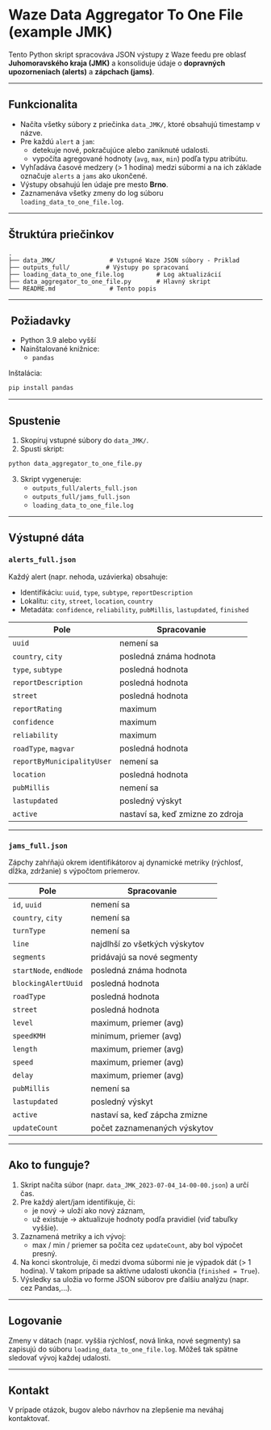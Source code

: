 # Waze Data Aggregator To One File  (example JMK)

Tento Python skript spracováva JSON výstupy z Waze feedu pre oblasť **Juhomoravského kraja (JMK)** a konsoliduje údaje o **dopravných upozorneniach (alerts)** a **zápchach (jams)**.

---

## Funkcionalita

- Načíta všetky súbory z priečinka `data_JMK/`, ktoré obsahujú timestamp v názve.
- Pre každú `alert` a `jam`:
  - detekuje nové, pokračujúce alebo zaniknuté udalosti.
  - vypočíta agregované hodnoty (`avg`, `max`, `min`) podľa typu atribútu.
- Vyhľadáva časové medzery (> 1 hodina) medzi súbormi a na ich základe označuje `alerts` a `jams` ako ukončené.
- Výstupy obsahujú len údaje pre mesto **Brno**.
- Zaznamenáva všetky zmeny do log súboru `loading_data_to_one_file.log`.

---

##  Štruktúra priečinkov

```
.
├── data_JMK/               # Vstupné Waze JSON súbory - Priklad
├── outputs_full/          # Výstupy po spracovaní
├── loading_data_to_one_file.log         # Log aktualizácií
├── data_aggregator_to_one_file.py       # Hlavný skript
└── README.md               # Tento popis
```

---

## ️ Požiadavky

- Python 3.9 alebo vyšší
- Nainštalované knižnice:
  - `pandas`

Inštalácia:

```bash
pip install pandas
```

---

## Spustenie

1. Skopíruj vstupné súbory do `data_JMK/`.
2. Spusti skript:

```bash
python data_aggregator_to_one_file.py
```

3. Skript vygeneruje:
   - `outputs_full/alerts_full.json`
   - `outputs_full/jams_full.json`
   - `loading_data_to_one_file.log`

---

## Výstupné dáta

### `alerts_full.json`

Každý alert (napr. nehoda, uzávierka) obsahuje:

- Identifikáciu: `uuid`, `type`, `subtype`, `reportDescription`
- Lokalitu: `city`, `street`, `location`, `country`
- Metadáta: `confidence`, `reliability`, `pubMillis`, `lastupdated`, `finished`

| Pole                       | Spracovanie                      |
|----------------------------|----------------------------------|
| `uuid`                     | nemení sa                        |
| `country`, `city`          | posledná známa hodnota           |
| `type`, `subtype`          | posledná hodnota                 |
| `reportDescription`        | posledná hodnota                 |
| `street`                   | posledná hodnota                 |
| `reportRating`             | maximum                          |
| `confidence`               | maximum                          |
| `reliability`              | maximum                          |
| `roadType`, `magvar`       | posledná hodnota                 |
| `reportByMunicipalityUser` | nemení sa                  |
| `location`                 | posledná hodnota                 |
| `pubMillis`                | nemení sa                        |
| `lastupdated`              | posledný výskyt                  |
| `active`                   | nastaví sa, keď zmizne zo zdroja |

---

###  `jams_full.json`

Zápchy zahŕňajú okrem identifikátorov aj dynamické metriky (rýchlosť, dĺžka, zdržanie) s výpočtom priemerov.

| Pole                   | Spracovanie                            |
|------------------------|----------------------------------------|
| `id`, `uuid`           | nemení sa                              |
| `country`, `city`      | nemení sa                              |
| `turnType`             | nemení sa                              |
| `line`                 | najdlhší zo všetkých výskytov          |
| `segments`             | pridávajú sa nové segmenty             |
| `startNode`, `endNode` | posledná známa hodnota                 |
| `blockingAlertUuid`    | posledná hodnota                       |
| `roadType`             | posledná hodnota                       |
| `street`               | posledná hodnota                       |
| `level`                | maximum, priemer (avg)                 |
| `speedKMH`             | minimum, priemer (avg)                 |
| `length`               | maximum, priemer (avg)                 |
| `speed`                | maximum, priemer (avg)                 |
| `delay`                | maximum, priemer (avg)                 |
| `pubMillis`            | nemení sa                              |
| `lastupdated`          | posledný výskyt                        |
| `active`               | nastaví sa, keď zápcha zmizne          |
| `updateCount`          | počet zaznamenaných výskytov           |

---

##  Ako to funguje?

1. Skript načíta súbor (napr. `data_JMK_2023-07-04_14-00-00.json`) a určí čas.
2. Pre každý alert/jam identifikuje, či:
   - je nový → uloží ako nový záznam,
   - už existuje → aktualizuje hodnoty podľa pravidiel (viď tabuľky vyššie).
3. Zaznamená metriky a ich vývoj:
   - max / min / priemer sa počíta cez `updateCount`, aby bol výpočet presný.
4. Na konci skontroluje, či medzi dvoma súbormi nie je výpadok dát (> 1 hodina). V takom prípade sa aktívne udalosti ukončia (`finished = True`).
5. Výsledky sa uložia vo forme JSON súborov pre ďalšiu analýzu (napr. cez Pandas,...).

---

## Logovanie

Zmeny v dátach (napr. vyššia rýchlosť, nová linka, nové segmenty) sa zapisujú do súboru `loading_data_to_one_file.log`. Môžeš tak spätne sledovať vývoj každej udalosti.

---

## Kontakt

V prípade otázok, bugov alebo návrhov na zlepšenie ma neváhaj kontaktovať.
